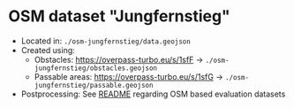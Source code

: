 # OSM dataset "Jungfernstieg"

* Located in: `./osm-jungfernstieg/data.geojson`
* Created using:
  * Obstacles: https://overpass-turbo.eu/s/1sfF → `./osm-jungfernstieg/obstacles.geojson`
  * Passable areas: https://overpass-turbo.eu/s/1sfG → `./osm-jungfernstieg/passable.geojson`
* Postprocessing: See [README](../../../evaluation/datasets/osm-based/README.md) regarding OSM based evaluation datasets

